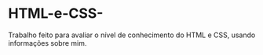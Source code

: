 # HTML-e-CSS-

Trabalho feito para avaliar o nível de conhecimento do HTML e CSS, usando informações sobre mim.
